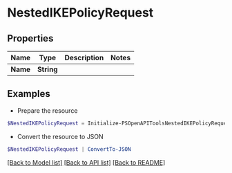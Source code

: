 # NestedIKEPolicyRequest
## Properties

Name | Type | Description | Notes
------------ | ------------- | ------------- | -------------
**Name** | **String** |  | 

## Examples

- Prepare the resource
```powershell
$NestedIKEPolicyRequest = Initialize-PSOpenAPIToolsNestedIKEPolicyRequest  -Name null
```

- Convert the resource to JSON
```powershell
$NestedIKEPolicyRequest | ConvertTo-JSON
```

[[Back to Model list]](../README.md#documentation-for-models) [[Back to API list]](../README.md#documentation-for-api-endpoints) [[Back to README]](../README.md)

